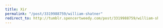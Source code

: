 ```yaml
---
title: Xir
permalink: "/post/3319988759/william-shatner"
redirect_to: http://tumblr.spencertweedy.com/post/3319988759/william-shatner
---
```


